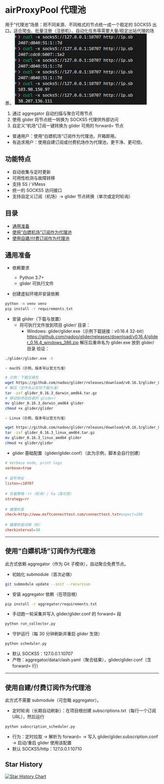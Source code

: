# airProxyPool 代理池

用于“代理池”场景：把不同来源、不同格式的节点统一成一个稳定的 SOCKS5 出口。适合爬虫、批量注册（注册机）、自动化任务等需要大量/稳定出站代理的场景。
![proxy_config](docs/images/use.png)

1) 通过 aggregator 自动扫描与聚合可用节点
2) 使用 glider 将节点统一转换为 SOCKS5 代理供外部访问
3) 自定义“机场”订阅一键转换为 glider 可用的 forward= 节点

- 普通用户：使用“白嫖机场”订阅作为代理池，开箱即用。
- 有追求用户：使用自建订阅或付费机场作为代理池，更干净、更可控。

## 功能特点

- 自动收集与定时更新
- 可用性检测与故障转移
- 支持 SS / VMess
- 统一的 SOCKS5 访问接口
- 支持自定义订阅（机场）→ glider 节点转换（单次或定时轮询）

## 目录
- [通用准备](#通用准备)
- [使用“白嫖机场”订阅作为代理池](#建议小白使用白嫖机场订阅作为代理池)
- [使用自建/付费订阅作为代理池](#有追求使用自建付费订阅作为代理池)

## 通用准备

- 依赖要求
  - Python 3.7+
  - glider 可执行文件

- 创建虚拟环境并安装依赖
```bash
python -m venv venv
pip install -r requirements.txt
```

- 安装 glider（下载与放置）
  - 将可执行文件放到项目 glider/ 目录：
    - Windows: glider/glider.exe（示例下载链接：v0.16.4 32-bit）
      https://github.com/nadoo/glider/releases/download/v0.16.4/glider_0.16.4_windows_386.zip
      解压后重命名为 glider.exe 放到 glider/ 目录
      验证：
```bash
./glider/glider.exe -h
```
    - macOS（示例，版本号以官方为准）
```bash
# 示例：下载压缩包
wget https://github.com/nadoo/glider/releases/download/v0.16.3/glider_0.16.3_macos_amd64.tar.gz
# 解压（文件名以实际下载为准）
tar -zxf glider_0.16.3_darwin_amd64.tar.gz
# 移动到项目目录的 glider/
mv glider_0.16.3_darwin_amd64 glider
chmod +x glider/glider
```
    - Linux（示例，版本号以官方为准）
```bash
wget https://github.com/nadoo/glider/releases/download/v0.16.3/glider_0.16.3_linux_amd64.tar.gz
tar -zxf glider_0.16.3_linux_amd64.tar.gz
mv glider_0.16.3_linux_amd64 glider
chmod +x glider/glider
```
- glider 基础配置（glider/glider.conf）（此为示例，脚本会自行创建）
```conf
# Verbose mode, print logs
verbose=true

# 监听地址
listen=:10707

# 负载策略：rr（轮询）/ ha（高可用）
strategy=rr

# 健康检查
check=http://www.msftconnecttest.com/connecttest.txt#expect=200

# 健康检查间隔（秒）
checkinterval=30
```

---

## 使用“白嫖机场”订阅作为代理池

此方式依赖 aggregator（作为 Git 子模块），自动聚合免费节点。

- 初始化 submodule（首次必做）
```bash
git submodule update --init --recursive
```
- 安装 aggregator 依赖（在项目根）
```bash
pip install -r aggregator/requirements.txt
```
- 手动跑一轮采集并写入 glider/glider.conf 的 forward= 段
```bash
python run_collector.py
```
- 守护运行（每 30 分钟刷新并重启 glider 生效）
```bash
python scheduler.py
```
- 默认 SOCKS5：127.0.0.1:10707
- 产物：aggregator/data/clash.yaml（聚合结果），glider/glider.conf（含 forward= 行）


---

## 使用自建/付费订阅作为代理池

此方式不需要 submodule（可忽略 aggregator）。
- 定时轮询（长期自动刷新）：在项目根创建 subscriptions.txt（每行一个订阅 URL），然后运行
```bash
python subscription_scheduler.py
```
- 行为：定时拉取 → 解析为 forward= → 写入 glider/glider.subscription.conf → 启动/重启 glider 使用该配置
- 默认 SOCKS5/http：127.0.0.1:10710



## Star History

[![Star History Chart](https://api.star-history.com/svg?repos=langchou/airProxyPool&type=Date)](https://star-history.com/#dreammis/airProxyPool&Date)
